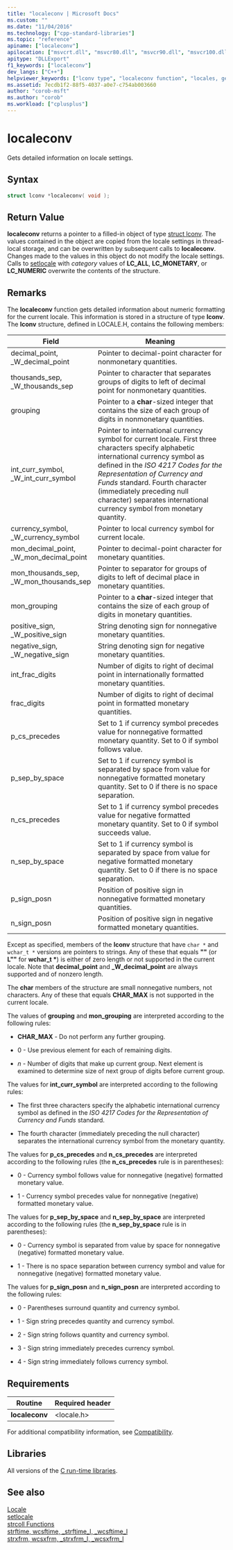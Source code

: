```yaml
---
title: "localeconv | Microsoft Docs"
ms.custom: ""
ms.date: "11/04/2016"
ms.technology: ["cpp-standard-libraries"]
ms.topic: "reference"
apiname: ["localeconv"]
apilocation: ["msvcrt.dll", "msvcr80.dll", "msvcr90.dll", "msvcr100.dll", "msvcr100_clr0400.dll", "msvcr110.dll", "msvcr110_clr0400.dll", "msvcr120.dll", "msvcr120_clr0400.dll", "ucrtbase.dll", "api-ms-win-crt-locale-l1-1-0.dll"]
apitype: "DLLExport"
f1_keywords: ["localeconv"]
dev_langs: ["C++"]
helpviewer_keywords: ["lconv type", "localeconv function", "locales, getting information on"]
ms.assetid: 7ecdb1f2-88f5-4037-a0e7-c754ab003660
author: "corob-msft"
ms.author: "corob"
ms.workload: ["cplusplus"]
---
```

# localeconv

Gets detailed information on locale settings.

## Syntax

```C
struct lconv *localeconv( void );
```

## Return Value

**localeconv** returns a pointer to a filled-in object of type [struct lconv](../../c-runtime-library/standard-types.md). The values contained in the object are copied from the locale settings in thread-local storage, and can be overwritten by subsequent calls to **localeconv**. Changes made to the values in this object do not modify the locale settings. Calls to [setlocale](setlocale-wsetlocale.md) with *category* values of **LC_ALL**, **LC_MONETARY**, or **LC_NUMERIC** overwrite the contents of the structure.

## Remarks

The **localeconv** function gets detailed information about numeric formatting for the current locale. This information is stored in a structure of type **lconv**. The **lconv** structure, defined in LOCALE.H, contains the following members:

|Field|Meaning|
|-|-|
decimal_point,<br/>_W_decimal_point|Pointer to decimal-point character for nonmonetary quantities.
thousands_sep,<br/>_W_thousands_sep|Pointer to character that separates groups of digits to left of decimal point for nonmonetary quantities.
grouping|Pointer to a **char**-sized integer that contains the size of each group of digits in nonmonetary quantities.
int_curr_symbol,<br/>_W_int_curr_symbol|Pointer to international currency symbol for current locale. First three characters specify alphabetic international currency symbol as defined in the *ISO 4217 Codes for the Representation of Currency and Funds* standard. Fourth character (immediately preceding null character) separates international currency symbol from monetary quantity.
currency_symbol,<br/>_W_currency_symbol|Pointer to local currency symbol for current locale.
mon_decimal_point,<br/>_W_mon_decimal_point|Pointer to decimal-point character for monetary quantities.
mon_thousands_sep,<br/>_W_mon_thousands_sep|Pointer to separator for groups of digits to left of decimal place in monetary quantities.
mon_grouping|Pointer to a **char**-sized integer that contains the size of each group of digits in monetary quantities.
positive_sign,<br/>_W_positive_sign|String denoting sign for nonnegative monetary quantities.
negative_sign,<br/>_W_negative_sign|String denoting sign for negative monetary quantities.
int_frac_digits|Number of digits to right of decimal point in internationally formatted monetary quantities.
frac_digits|Number of digits to right of decimal point in formatted monetary quantities.
p_cs_precedes|Set to 1 if currency symbol precedes value for nonnegative formatted monetary quantity. Set to 0 if symbol follows value.
p_sep_by_space|Set to 1 if currency symbol is separated by space from value for nonnegative formatted monetary quantity. Set to 0 if there is no space separation.
n_cs_precedes|Set to 1 if currency symbol precedes value for negative formatted monetary quantity. Set to 0 if symbol succeeds value.
n_sep_by_space|Set to 1 if currency symbol is separated by space from value for negative formatted monetary quantity. Set to 0 if there is no space separation.
p_sign_posn|Position of positive sign in nonnegative formatted monetary quantities.
n_sign_posn|Position of positive sign in negative formatted monetary quantities.

Except as specified, members of the **lconv** structure that have `char *` and `wchar_t *` versions are pointers to strings. Any of these that equals **""** (or **L""** for **wchar_t \***) is either of zero length or not supported in the current locale. Note that **decimal_point** and **_W_decimal_point** are always supported and of nonzero length.

The **char** members of the structure are small nonnegative numbers, not characters. Any of these that equals **CHAR_MAX** is not supported in the current locale.

The values of **grouping** and **mon_grouping** are interpreted according to the following rules:

- **CHAR_MAX** - Do not perform any further grouping.

- 0 - Use previous element for each of remaining digits.

- *n* - Number of digits that make up current group. Next element is examined to determine size of next group of digits before current group.

The values for **int_curr_symbol** are interpreted according to the following rules:

- The first three characters specify the alphabetic international currency symbol as defined in the *ISO 4217 Codes for the Representation of Currency and Funds* standard.

- The fourth character (immediately preceding the null character) separates the international currency symbol from the monetary quantity.

The values for **p_cs_precedes** and **n_cs_precedes** are interpreted according to the following rules (the **n_cs_precedes** rule is in parentheses):

- 0 - Currency symbol follows value for nonnegative (negative) formatted monetary value.

- 1 - Currency symbol precedes value for nonnegative (negative) formatted monetary value.

The values for **p_sep_by_space** and **n_sep_by_space** are interpreted according to the following rules (the **n_sep_by_space** rule is in parentheses):

- 0 - Currency symbol is separated from value by space for nonnegative (negative) formatted monetary value.

- 1 - There is no space separation between currency symbol and value for nonnegative (negative) formatted monetary value.

The values for **p_sign_posn** and **n_sign_posn** are interpreted according to the following rules:

- 0 - Parentheses surround quantity and currency symbol.

- 1 - Sign string precedes quantity and currency symbol.

- 2 - Sign string follows quantity and currency symbol.

- 3 - Sign string immediately precedes currency symbol.

- 4 - Sign string immediately follows currency symbol.

## Requirements

|Routine|Required header|
|-------------|---------------------|
|**localeconv**|\<locale.h>|

For additional compatibility information, see [Compatibility](../../c-runtime-library/compatibility.md).

## Libraries

All versions of the [C run-time libraries](../../c-runtime-library/crt-library-features.md).

## See also

[Locale](../../c-runtime-library/locale.md)<br/>
[setlocale](../../preprocessor/setlocale.md)<br/>
[strcoll Functions](../../c-runtime-library/strcoll-functions.md)<br/>
[strftime, wcsftime, _strftime_l, _wcsftime_l](strftime-wcsftime-strftime-l-wcsftime-l.md)<br/>
[strxfrm, wcsxfrm, _strxfrm_l, _wcsxfrm_l](strxfrm-wcsxfrm-strxfrm-l-wcsxfrm-l.md)<br/>
